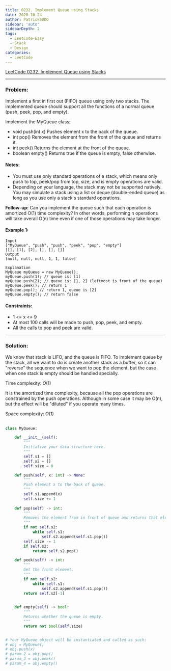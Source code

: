 ```yaml
---
title: 0232. Implement Queue using Stacks
date: 2020-10-24
author: PatrickSUDO
sidebar: 'auto'
sidebarDepth: 2
tags: 
  - LeetCode-Easy
  - Stack
  - Design
categories:
  - LeetCode
---
```

[LeetCode 0232. Implement Queue using Stacks](https://leetcode.com/problems/implement-queue-using-stacks/)

---
### Problem: 

Implement a first in first out (FIFO) queue using only two stacks. The implemented queue should support all the functions of a normal queue (push, peek, pop, and empty).

Implement the MyQueue class:

- void push(int x) Pushes element x to the back of the queue.
- int pop() Removes the element from the front of the queue and returns it.
- int peek() Returns the element at the front of the queue.
- boolean empty() Returns true if the queue is empty, false otherwise.

#### Notes:

- You must use only standard operations of a stack, which means only push to top, peek/pop from top, size, and is empty operations are valid.
- Depending on your language, the stack may not be supported natively. You may simulate a stack using a list or deque (double-ended queue) as long as you use only a stack's standard operations.

**Follow-up:** Can you implement the queue such that each operation is amortized O(1) time complexity? In other words, performing n operations will take overall O(n) time even if one of those operations may take longer.


#### Example 1:

    Input
    ["MyQueue", "push", "push", "peek", "pop", "empty"]
    [[], [1], [2], [], [], []]
    Output
    [null, null, null, 1, 1, false]

    Explanation
    MyQueue myQueue = new MyQueue();
    myQueue.push(1); // queue is: [1]
    myQueue.push(2); // queue is: [1, 2] (leftmost is front of the queue)
    myQueue.peek(); // return 1
    myQueue.pop(); // return 1, queue is [2]
    myQueue.empty(); // return false

#### Constraints:

- 1 <= x <= 9
- At most 100 calls will be made to push, pop, peek, and empty.
- All the calls to pop and peek are valid.


---
### Solution:
We know that stack is LIFO, and the queue is FIFO. To implement queue by the stack, all we want to do is create another stack as a buffer, so it can "reverse" the sequence when we want to pop the element, but the case when one stack is empty should be handled specially.


Time complexity: $O(1)$ 

It is the amortized time complexity, because all the pop operations are constrained by the push operations. Although in some case it may be O(n), but the effect will be "diluted" if you operate many times.</br>

Space complexity: $O(1)$
</br>
</br>

```python
class MyQueue:

    def __init__(self):
        """
        Initialize your data structure here.
        """
        self.s1 = []
        self.s2 = []
        self.size = 0

    def push(self, x: int) -> None:
        """
        Push element x to the back of queue.
        """
        self.s1.append(x)
        self.size += 1
        
    def pop(self) -> int:
        """
        Removes the element from in front of queue and returns that element.
        """
        if not self.s2:
            while self.s1:
                self.s2.append(self.s1.pop())
        self.size -= 1
        if self.s2:
            return self.s2.pop()

    def peek(self) -> int:
        """
        Get the front element.
        """
        if not self.s2:
            while self.s1:
                self.s2.append(self.s1.pop())
        return self.s2[-1]
        

    def empty(self) -> bool:
        """
        Returns whether the queue is empty.
        """
        return not bool(self.size)


# Your MyQueue object will be instantiated and called as such:
# obj = MyQueue()
# obj.push(x)
# param_2 = obj.pop()
# param_3 = obj.peek()
# param_4 = obj.empty()
```

